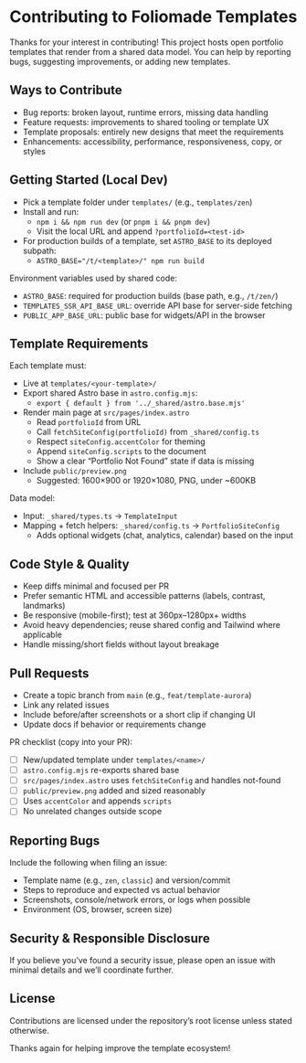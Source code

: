 # Contributing to Foliomade Templates

Thanks for your interest in contributing! This project hosts open portfolio templates that render from a shared data model. You can help by reporting bugs, suggesting improvements, or adding new templates.

## Ways to Contribute

- Bug reports: broken layout, runtime errors, missing data handling
- Feature requests: improvements to shared tooling or template UX
- Template proposals: entirely new designs that meet the requirements
- Enhancements: accessibility, performance, responsiveness, copy, or styles

## Getting Started (Local Dev)

- Pick a template folder under `templates/` (e.g., `templates/zen`)
- Install and run:
  - `npm i && npm run dev` (or `pnpm i && pnpm dev`)
  - Visit the local URL and append `?portfolioId=<test-id>`
- For production builds of a template, set `ASTRO_BASE` to its deployed subpath:
  - `ASTRO_BASE="/t/<template>/" npm run build`

Environment variables used by shared code:
- `ASTRO_BASE`: required for production builds (base path, e.g., `/t/zen/`)
- `TEMPLATES_SSR_API_BASE_URL`: override API base for server-side fetching
- `PUBLIC_APP_BASE_URL`: public base for widgets/API in the browser

## Template Requirements

Each template must:
- Live at `templates/<your-template>/`
- Export shared Astro base in `astro.config.mjs`:
  - `export { default } from '../_shared/astro.base.mjs'`
- Render main page at `src/pages/index.astro`
  - Read `portfolioId` from URL
  - Call `fetchSiteConfig(portfolioId)` from `_shared/config.ts`
  - Respect `siteConfig.accentColor` for theming
  - Append `siteConfig.scripts` to the document
  - Show a clear “Portfolio Not Found” state if data is missing
- Include `public/preview.png`
  - Suggested: 1600×900 or 1920×1080, PNG, under ~600KB

Data model:
- Input: `_shared/types.ts` → `TemplateInput`
- Mapping + fetch helpers: `_shared/config.ts` → `PortfolioSiteConfig`
  - Adds optional widgets (chat, analytics, calendar) based on the input

## Code Style & Quality

- Keep diffs minimal and focused per PR
- Prefer semantic HTML and accessible patterns (labels, contrast, landmarks)
- Be responsive (mobile-first); test at 360px–1280px+ widths
- Avoid heavy dependencies; reuse shared config and Tailwind where applicable
- Handle missing/short fields without layout breakage

## Pull Requests

- Create a topic branch from `main` (e.g., `feat/template-aurora`)
- Link any related issues
- Include before/after screenshots or a short clip if changing UI
- Update docs if behavior or requirements change

PR checklist (copy into your PR):
- [ ] New/updated template under `templates/<name>/`
- [ ] `astro.config.mjs` re-exports shared base
- [ ] `src/pages/index.astro` uses `fetchSiteConfig` and handles not-found
- [ ] `public/preview.png` added and sized reasonably
- [ ] Uses `accentColor` and appends `scripts`
- [ ] No unrelated changes outside scope

## Reporting Bugs

Include the following when filing an issue:
- Template name (e.g., `zen`, `classic`) and version/commit
- Steps to reproduce and expected vs actual behavior
- Screenshots, console/network errors, or logs when possible
- Environment (OS, browser, screen size)

## Security & Responsible Disclosure

If you believe you’ve found a security issue, please open an issue with minimal details and we’ll coordinate further.

## License

Contributions are licensed under the repository’s root license unless stated otherwise.

Thanks again for helping improve the template ecosystem!
